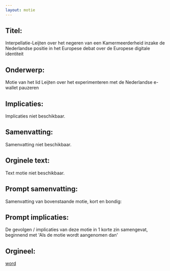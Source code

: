 ```yaml
---
layout: motie
---
```

## Titel:
Interpellatie-Leijten over het negeren van een Kamermeerderheid inzake de Nederlandse positie in het Europese debat over de Europese digitale identiteit
## Onderwerp:
Motie van het lid Leijten over het experimenteren met de Nederlandse e-wallet pauzeren 
## Implicaties:
Implicaties niet beschikbaar.
## Samenvatting:
Samenvatting niet beschikbaar.
## Orginele text:
Text motie niet beschikbaar.

## Prompt samenvatting:
Samenvatting van bovenstaande motie, kort en bondig:


## Prompt implicaties:
De gevolgen / implicaties van deze motie in 1 korte zin samengevat, beginnend met 'Als de motie wordt aangenomen dan' 

## Orgineel:
[word](https://gegevensmagazijn.tweedekamer.nl/OData/v4/2.0/Document(42a0c285-7827-45c0-bc50-c25d2aa16272)/resource)
